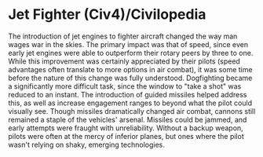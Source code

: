 # Jet Fighter (Civ4)/Civilopedia

The introduction of jet engines to fighter aircraft changed the way man wages war in the skies. The primary impact was that of speed, since even early jet engines were able to outperform their rotary peers by three to one. While this improvement was certainly appreciated by their pilots (speed advantages often translate to more options in air combat), it was some time before the nature of this change was fully understood. Dogfighting became a significantly more difficult task, since the window to "take a shot" was reduced to an instant. The introduction of guided missiles helped address this, as well as increase engagement ranges to beyond what the pilot could visually see. Though missiles dramatically changed air combat, cannons still remained a staple of the vehicles' arsenal. Missiles could be jammed, and early attempts were fraught with unreliability. Without a backup weapon, pilots were often at the mercy of inferior planes, but ones where the pilot wasn't relying on shaky, emerging technologies.